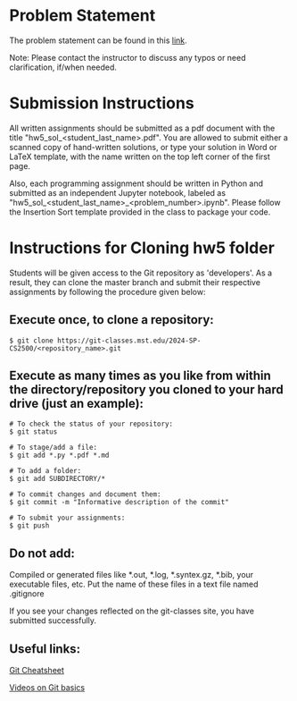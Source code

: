 # Problem Statement

The problem statement can be found in this [link](https://sid-nadendla.github.io/teaching/SP2024_Alg/HWs/HW5_Alg_SP2024.pdf).

Note: Please contact the instructor to discuss any typos or need clarification, if/when needed.

# Submission Instructions

All written assignments should be submitted as a pdf document with the title "hw5_sol_<student_last_name>.pdf". You are allowed to submit either a scanned copy of hand-written solutions, or type your solution in Word or LaTeX template, with the name written on the top left corner of the first page.  

Also, each programming assignment should be written in Python and submitted as an independent Jupyter notebook, labeled as "hw5_sol_<student_last_name>_<problem_number>.ipynb". Please follow the Insertion Sort template provided in the class to package your code.

# Instructions for Cloning hw5 folder

Students will be given access to the Git repository as 'developers'. As a result, they can clone the master branch and submit their respective assignments by following the procedure given below:

## Execute once, to clone a repository:
```
$ git clone https://git-classes.mst.edu/2024-SP-CS2500/<repository_name>.git
```

## Execute as many times as you like from within the directory/repository you cloned to your hard drive (just an example):
```
# To check the status of your repository:
$ git status

# To stage/add a file:
$ git add *.py *.pdf *.md

# To add a folder:
$ git add SUBDIRECTORY/*

# To commit changes and document them:
$ git commit -m "Informative description of the commit"

# To submit your assignments:
$ git push
```


## Do not add:
Compiled or generated files like *.out, *.log, *.syntex.gz, *.bib, your executable files, etc. Put the name of these files in a text file named .gitignore

If you see your changes reflected on the git-classes site, you have submitted successfully.

## Useful links:
[Git Cheatsheet](https://services.github.com/on-demand/downloads/github-git-cheat-sheet.pdf)

[Videos on Git basics](https://git-scm.com/videos)
